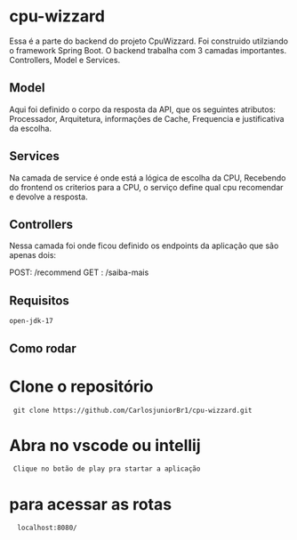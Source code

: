 # cpu-wizzard

Essa é a parte do backend do projeto CpuWizzard. Foi construido utilziando o framework Spring Boot. O backend trabalha com 3 camadas importantes. Controllers, Model e Services.

## Model
Aqui foi definido o corpo da resposta da API, que os seguintes atributos: Processador, Arquitetura, informações de Cache, Frequencia e justificativa da escolha. 

## Services
Na camada de service é onde está a lógica de escolha da CPU, Recebendo do frontend os criterios para a CPU, o serviço define qual cpu recomendar e devolve a resposta. 

## Controllers
 Nessa camada foi onde ficou definido os endpoints da aplicação que são apenas dois: 

 POST:  /recommend
 GET : /saiba-mais


 ## Requisitos 
    open-jdk-17

 ## Como rodar

   # Clone o repositório
     git clone https://github.com/CarlosjuniorBr1/cpu-wizzard.git
  # Abra no vscode ou intellij 
     Clique no botão de play pra startar a aplicação

  # para acessar as rotas
      localhost:8080/
